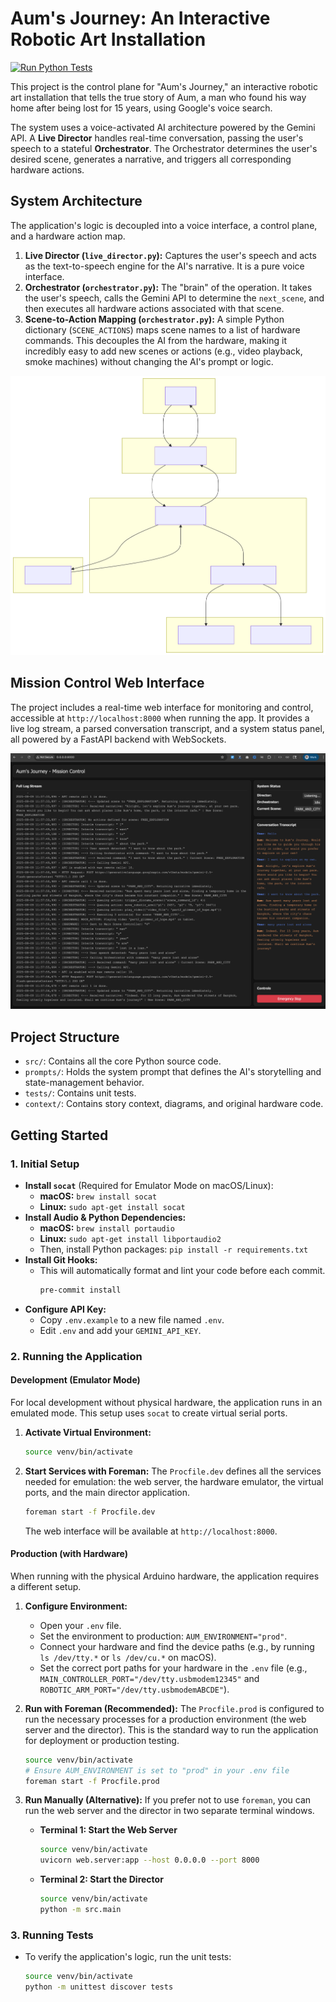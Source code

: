 # Aum's Journey: An Interactive Robotic Art Installation
[![Run Python Tests](https://github.com/pauldatta/helloai2025-robot-revival/actions/workflows/python-tests.yml/badge.svg)](https://github.com/pauldatta/helloai2025-robot-revival/actions/workflows/python-tests.yml)

This project is the control plane for "Aum's Journey," an interactive robotic art installation that tells the true story of Aum, a man who found his way home after being lost for 15 years, using Google's voice search.

The system uses a voice-activated AI architecture powered by the Gemini API. A **Live Director** handles real-time conversation, passing the user's speech to a stateful **Orchestrator**. The Orchestrator determines the user's desired scene, generates a narrative, and triggers all corresponding hardware actions.

## System Architecture

The application's logic is decoupled into a voice interface, a control plane, and a hardware action map.

1.  **Live Director (`live_director.py`):** Captures the user's speech and acts as the text-to-speech engine for the AI's narrative. It is a pure voice interface.
2.  **Orchestrator (`orchestrator.py`):** The "brain" of the operation. It takes the user's speech, calls the Gemini API to determine the `next_scene`, and then executes all hardware actions associated with that scene.
3.  **Scene-to-Action Mapping (`orchestrator.py`):** A simple Python dictionary (`SCENE_ACTIONS`) maps scene names to a list of hardware commands. This decouples the AI from the hardware, making it incredibly easy to add new scenes or actions (e.g., video playback, smoke machines) without changing the AI's prompt or logic.

![System Architecture Diagram](context/new_architecture_diagram.svg)

## Mission Control Web Interface

The project includes a real-time web interface for monitoring and control, accessible at `http://localhost:8000` when running the app. It provides a live log stream, a parsed conversation transcript, and a system status panel, all powered by a FastAPI backend with WebSockets.

![Mission Control Web Interface](context/aums_web_admin.png)

## Project Structure

-   `src/`: Contains all the core Python source code.
-   `prompts/`: Holds the system prompt that defines the AI's storytelling and state-management behavior.
-   `tests/`: Contains unit tests.
-   `context/`: Contains story context, diagrams, and original hardware code.

## Getting Started

### 1. Initial Setup

- **Install `socat`** (Required for Emulator Mode on macOS/Linux):
  - **macOS:** `brew install socat`
  - **Linux:** `sudo apt-get install socat`
- **Install Audio & Python Dependencies:**
  - **macOS:** `brew install portaudio`
  - **Linux:** `sudo apt-get install libportaudio2`
  - Then, install Python packages: `pip install -r requirements.txt`
- **Install Git Hooks:**
  - This will automatically format and lint your code before each commit.
    ```bash
    pre-commit install
    ```
- **Configure API Key:**
  - Copy `.env.example` to a new file named `.env`.
  - Edit `.env` and add your `GEMINI_API_KEY`.

### 2. Running the Application

#### Development (Emulator Mode)

For local development without physical hardware, the application runs in an emulated mode. This setup uses `socat` to create virtual serial ports.

1.  **Activate Virtual Environment:**
    ```bash
    source venv/bin/activate
    ```
2.  **Start Services with Foreman:**
    The `Procfile.dev` defines all the services needed for emulation: the web server, the hardware emulator, the virtual ports, and the main director application.
    ```bash
    foreman start -f Procfile.dev
    ```
    The web interface will be available at `http://localhost:8000`.

#### Production (with Hardware)

When running with the physical Arduino hardware, the application requires a different setup.

1.  **Configure Environment:**
    - Open your `.env` file.
    - Set the environment to production: `AUM_ENVIRONMENT="prod"`.
    - Connect your hardware and find the device paths (e.g., by running `ls /dev/tty.*` or `ls /dev/cu.*` on macOS).
    - Set the correct port paths for your hardware in the `.env` file (e.g., `MAIN_CONTROLLER_PORT="/dev/tty.usbmodem12345"` and `ROBOTIC_ARM_PORT="/dev/tty.usbmodemABCDE"`).

2.  **Run with Foreman (Recommended):**
    The `Procfile.prod` is configured to run the necessary processes for a production environment (the web server and the director). This is the standard way to run the application for deployment or production testing.
    ```bash
    source venv/bin/activate
    # Ensure AUM_ENVIRONMENT is set to "prod" in your .env file
    foreman start -f Procfile.prod
    ```

3.  **Run Manually (Alternative):**
    If you prefer not to use `foreman`, you can run the web server and the director in two separate terminal windows.

    - **Terminal 1: Start the Web Server**
      ```bash
      source venv/bin/activate
      uvicorn web.server:app --host 0.0.0.0 --port 8000
      ```
    - **Terminal 2: Start the Director**
      ```bash
      source venv/bin/activate
      python -m src.main
      ```

### 3. Running Tests
- To verify the application's logic, run the unit tests:
  ```bash
  source venv/bin/activate
  python -m unittest discover tests
  ```
